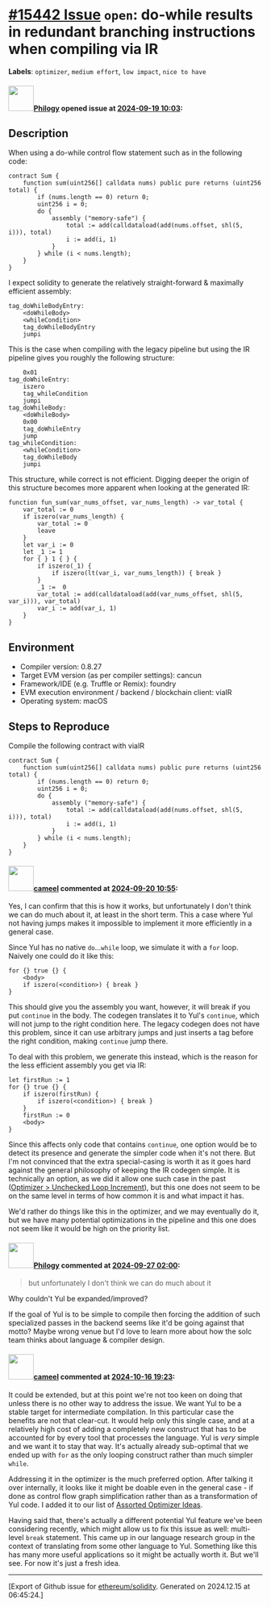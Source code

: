 # [\#15442 Issue](https://github.com/ethereum/solidity/issues/15442) `open`: do-while results in redundant branching instructions when compiling via IR
**Labels**: `optimizer`, `medium effort`, `low impact`, `nice to have`


#### <img src="https://avatars.githubusercontent.com/u/21957732?u=e694931df56289ece547ef9325ea168822127edb&v=4" width="50">[Philogy](https://github.com/Philogy) opened issue at [2024-09-19 10:03](https://github.com/ethereum/solidity/issues/15442):

## Description

When using a do-while control flow statement such as in the following code:
```solidity
contract Sum {
    function sum(uint256[] calldata nums) public pure returns (uint256 total) {
        if (nums.length == 0) return 0;
        uint256 i = 0;
        do {
            assembly ("memory-safe") {
                total := add(calldataload(add(nums.offset, shl(5, i))), total)
                i := add(i, 1)
            }
        } while (i < nums.length);
    }
}
```

I expect solidity to generate the relatively straight-forward & maximally efficient assembly:

```
tag_doWhileBodyEntry:
    <doWhileBody>
    <whileCondition>
    tag_doWhileBodyEntry
    jumpi    
```

This is the case when compiling with the legacy pipeline but using the IR pipeline gives you roughly the following structure:

```
    0x01
tag_doWhileEntry:
    iszero
    tag_whileCondition
    jumpi
tag_doWhileBody:
    <doWhileBody>
    0x00
    tag_doWhileEntry
    jump
tag_whileCondition:
    <whileCondition>
    tag_doWhileBody
    jumpi
```

This structure, while correct is not efficient. Digging deeper the origin of this structure becomes more apparent when looking at the generated IR:

```yul
function fun_sum(var_nums_offset, var_nums_length) -> var_total {
    var_total := 0
    if iszero(var_nums_length) {
        var_total := 0
        leave
    }
    let var_i := 0
    let _1 := 1
    for { } 1 { } {
        if iszero(_1) {
            if iszero(lt(var_i, var_nums_length)) { break }
        }
        _1 :=  0
        var_total := add(calldataload(add(var_nums_offset, shl(5, var_i))), var_total)
        var_i := add(var_i, 1)
    }
}

``` 

## Environment

- Compiler version: 0.8.27
- Target EVM version (as per compiler settings): cancun
- Framework/IDE (e.g. Truffle or Remix): foundry
- EVM execution environment / backend / blockchain client: viaIR
- Operating system: macOS

## Steps to Reproduce

Compile the following contract with viaIR

```solidity
contract Sum {
    function sum(uint256[] calldata nums) public pure returns (uint256 total) {
        if (nums.length == 0) return 0;
        uint256 i = 0;
        do {
            assembly ("memory-safe") {
                total := add(calldataload(add(nums.offset, shl(5, i))), total)
                i := add(i, 1)
            }
        } while (i < nums.length);
    }
}
```


#### <img src="https://avatars.githubusercontent.com/u/137030?v=4" width="50">[cameel](https://github.com/cameel) commented at [2024-09-20 10:55](https://github.com/ethereum/solidity/issues/15442#issuecomment-2363443534):

Yes, I can confirm that this is how it works, but unfortunately I don't think we can do much about it, at least in the short term. This a case where Yul not having jumps makes it impossible to implement it more efficiently in a general case.

Since Yul has no native `do`...`while` loop, we simulate it with a `for` loop. Naively one could do it like this:
```yul
for {} true {} {
    <body>
    if iszero(<condition>) { break }
}
```

This should give you the assembly you want, however, it will break if you put `continue` in the body. The codegen translates it to Yul's `continue`, which will not jump to the right condition here. The legacy codegen does not have this problem, since it can use arbitrary jumps and just inserts a tag before the right condition, making `continue` jump there.

To deal with this problem, we generate this instead, which is the reason for the less efficient assembly you get via IR:
```yul
let firstRun := 1
for {} true {} {
    if iszero(firstRun) {
        if iszero(<condition>) { break }
    }
    firstRun := 0
    <body>
}
```

Since this affects only code that contains `continue`, one option would be to detect its presence and generate the simpler code when it's not there. But I'm not convinced that the extra special-casing is worth it as it goes hard against the general philosophy of keeping the IR codegen simple. It is technically an option, as we did it allow one such case in the past ([Optimizer > Unchecked Loop Increment](https://docs.soliditylang.org/en/develop/internals/optimizer.html#unchecked-loop-increment)), but this one does not seem to be on the same level in terms of how common it is and what impact it has.

We'd rather do things like this in the optimizer, and we may eventually do it, but we have many potential optimizations in the pipeline and this one does not seem like it would be high on the priority list.

#### <img src="https://avatars.githubusercontent.com/u/21957732?u=e694931df56289ece547ef9325ea168822127edb&v=4" width="50">[Philogy](https://github.com/Philogy) commented at [2024-09-27 02:00](https://github.com/ethereum/solidity/issues/15442#issuecomment-2378257690):

> but unfortunately I don't think we can do much about it

Why couldn't Yul be expanded/improved?

If the goal of Yul is to be simple to compile then forcing the addition of such specialized passes in the backend seems like it'd be going against that motto? Maybe wrong venue but I'd love to learn more about how the solc team thinks about language & compiler design.

#### <img src="https://avatars.githubusercontent.com/u/137030?v=4" width="50">[cameel](https://github.com/cameel) commented at [2024-10-16 19:23](https://github.com/ethereum/solidity/issues/15442#issuecomment-2417754088):

It could be extended, but at this point we're not too keen on doing that unless there is no other way to address the issue. We want Yul to be a stable target for intermediate compilation. In this particular case the benefits are not that clear-cut. It would help only this single case, and at a relatively high cost of adding a completely new construct that has to be accounted for by every tool that processes the language. Yul is *very* simple and we want it to stay that way. It's actually already sub-optimal that we ended up with `for` as the only looping construct rather than much simpler `while`.

Addressing it in the optimizer is the much preferred option. After talking it over internally, it looks like it might be doable even in the general case - if done as control flow graph simplification rather than as a transformation of Yul code. I added it to our list of [Assorted Optimizer Ideas](https://notes.ethereum.org/@solidity/assorted-optimizer-ideas).

Having said that, there's actually a different potential Yul feature we've been considering recently, which might allow us to fix this issue as well: multi-level `break` statement. This came up in our language research group in the context of translating from some other language to Yul. Something like this has many more useful applications so it might be actually worth it. But we'll see. For now it's just a fresh idea.


-------------------------------------------------------------------------------



[Export of Github issue for [ethereum/solidity](https://github.com/ethereum/solidity). Generated on 2024.12.15 at 06:45:24.]
